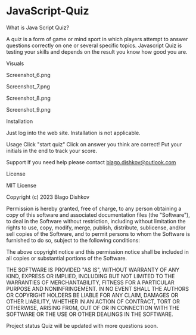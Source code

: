 # JavaScript-Quiz



What is Java Script Quiz?

A quiz is a form of game or mind sport in which players attempt to answer questions correctly on one or several specific topics. Javascript Quiz is testing your skills and depends on the result you know how good you are.

Visuals

Screenshot_6.png

Screenshot_7.png

Screenshot_8.png

Screenshot_9.png


Installation

Just log into the web site. Installation is not applicable. 

Usage
Click "start quiz"
Click on answer you think are correct!
Put your initials in the end to track your score.

Support
If you need help please contact blago.dishkov@outlook.com


License

MIT License

Copyright (c) 2023 Blago  Dishkov

Permission is hereby granted, free of charge, to any person obtaining a copy
of this software and associated documentation files (the "Software"), to deal
in the Software without restriction, including without limitation the rights
to use, copy, modify, merge, publish, distribute, sublicense, and/or sell
copies of the Software, and to permit persons to whom the Software is
furnished to do so, subject to the following conditions:

The above copyright notice and this permission notice shall be included in all
copies or substantial portions of the Software.

THE SOFTWARE IS PROVIDED "AS IS", WITHOUT WARRANTY OF ANY KIND, EXPRESS OR
IMPLIED, INCLUDING BUT NOT LIMITED TO THE WARRANTIES OF MERCHANTABILITY,
FITNESS FOR A PARTICULAR PURPOSE AND NONINFRINGEMENT. IN NO EVENT SHALL THE
AUTHORS OR COPYRIGHT HOLDERS BE LIABLE FOR ANY CLAIM, DAMAGES OR OTHER
LIABILITY, WHETHER IN AN ACTION OF CONTRACT, TORT OR OTHERWISE, ARISING FROM,
OUT OF OR IN CONNECTION WITH THE SOFTWARE OR THE USE OR OTHER DEALINGS IN THE
SOFTWARE.

Project status
Quiz will be updated with more questions soon.